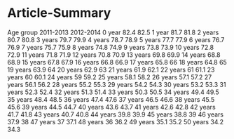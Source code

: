 # Article-Summary
Age group	2011-2013	2012-2014
0 year	  82.4      82.5
1 year	  81.7	    81.8
2 years	  80.7	    80.8
3 years	  79.7	    79.9
4 years	  78.7	    78.9
5 years	  77.7	    77.9
6 years	  76.7	    76.9
7 years	  75.7	    75.9
8 years	  74.8	    74.9
9 years	  73.8	    73.9
10 years	72.8	    72.9
11 years	71.8	    71.9
12 years	70.8	    70.9
13 years	69.8	    69.9
14 years	68.8	    68.9
15 years	67.8	    67.9
16 years	66.8	    66.9
17 years	65.8	    66
18 years	64.8	    65
19 years	63.9	    64
20 years	62.9    	63
21 years	61.9    	62.1
22 years	61      	61.1
23 years	60	      60.1
24 years	59	      59.2
25 years	58.1	    58.2
26 years	57.1	    57.2
27 years	56.1	    56.2
28 years	55.2	    55.3
29 years	54.2    	54.3
30 years	53.2    	53.3
31 years	52.3	    52.4
32 years	51.3	    51.4
33 years	50.3	    50.5
34 years	49.4	    49.5
35 years	48.4     	48.5
36 years	47.4	    47.6
37 years	46.5	    46.6
38 years	45.5	    45.6
39 years	44.5	    44.7
40 years	43.6	    43.7
41 years	42.6	    42.8
42 years	41.7	    41.8
43 years	40.7	    40.8
44 years	39.8	    39.9
45 years	38.8	    39
46 years	37.9	    38
47 years	37	      37.1
48 years	36	      36.2
49 years	35.1	    35.2
50 years	34.2	    34.3
